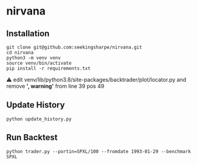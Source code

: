 # nirvana

## Installation
```
git clone git@github.com:seekingsharpe/nirvana.git
cd nirvana
python3 -m venv venv
source venv/bin/activate
pip install -r requirements.txt
```

:warning: edit venv/lib/python3.8/site-packages/backtrader/plot/locator.py and remove **', warning'** from line 39 pos 49

## Update History
```
python update_history.py
```

## Run Backtest
```
python trader.py --portin=SPXL/100 --fromdate 1993-01-29 --benchmark SPXL
```
